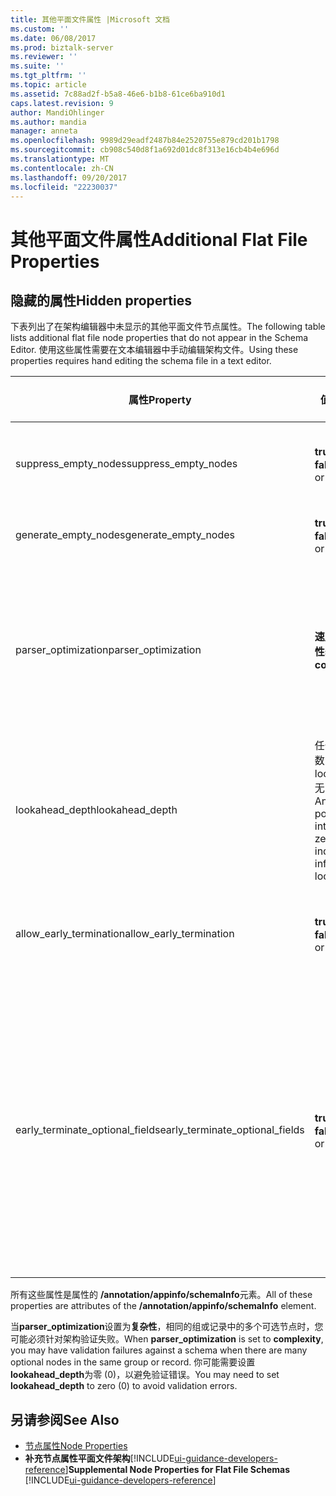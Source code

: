 ```yaml
---
title: 其他平面文件属性 |Microsoft 文档
ms.custom: ''
ms.date: 06/08/2017
ms.prod: biztalk-server
ms.reviewer: ''
ms.suite: ''
ms.tgt_pltfrm: ''
ms.topic: article
ms.assetid: 7c88ad2f-b5a8-46e6-b1b8-61ce6ba910d1
caps.latest.revision: 9
author: MandiOhlinger
ms.author: mandia
manager: anneta
ms.openlocfilehash: 9989d29eadf2487b84e2520755e879cd201b1798
ms.sourcegitcommit: cb908c540d8f1a692d01dc8f313e16cb4b4e696d
ms.translationtype: MT
ms.contentlocale: zh-CN
ms.lasthandoff: 09/20/2017
ms.locfileid: "22230037"
---
```

# <a name="additional-flat-file-properties"></a><span data-ttu-id="284e3-102">其他平面文件属性</span><span class="sxs-lookup"><span data-stu-id="284e3-102">Additional Flat File Properties</span></span>

## <a name="hidden-properties"></a><span data-ttu-id="284e3-103">隐藏的属性</span><span class="sxs-lookup"><span data-stu-id="284e3-103">Hidden properties</span></span>
<span data-ttu-id="284e3-104">下表列出了在架构编辑器中未显示的其他平面文件节点属性。</span><span class="sxs-lookup"><span data-stu-id="284e3-104">The following table lists additional flat file node properties that do not appear in the Schema Editor.</span></span> <span data-ttu-id="284e3-105">使用这些属性需要在文本编辑器中手动编辑架构文件。</span><span class="sxs-lookup"><span data-stu-id="284e3-105">Using these properties requires hand editing the schema file in a text editor.</span></span>  
  
|<span data-ttu-id="284e3-106">属性</span><span class="sxs-lookup"><span data-stu-id="284e3-106">Property</span></span>|<span data-ttu-id="284e3-107">值</span><span class="sxs-lookup"><span data-stu-id="284e3-107">Values</span></span>|<span data-ttu-id="284e3-108">默认值</span><span class="sxs-lookup"><span data-stu-id="284e3-108">Default Value</span></span>|<span data-ttu-id="284e3-109">Description</span><span class="sxs-lookup"><span data-stu-id="284e3-109">Description</span></span>|  
|--------------|------------|-------------------|-----------------|  
|<span data-ttu-id="284e3-110">suppress_empty_nodes</span><span class="sxs-lookup"><span data-stu-id="284e3-110">suppress_empty_nodes</span></span>|<span data-ttu-id="284e3-111">**true** 或 **false**</span><span class="sxs-lookup"><span data-stu-id="284e3-111">**true** or **false**</span></span>|<span data-ttu-id="284e3-112">**false**</span><span class="sxs-lookup"><span data-stu-id="284e3-112">**false**</span></span>|<span data-ttu-id="284e3-113">指示是否在解析程序生成 XML 实例数据后删除空 XML 节点。</span><span class="sxs-lookup"><span data-stu-id="284e3-113">Indicates whether or not to remove empty XML nodes after the parser generates XML instance data.</span></span>|  
|<span data-ttu-id="284e3-114">generate_empty_nodes</span><span class="sxs-lookup"><span data-stu-id="284e3-114">generate_empty_nodes</span></span>|<span data-ttu-id="284e3-115">**true** 或 **false**</span><span class="sxs-lookup"><span data-stu-id="284e3-115">**true** or **false**</span></span>|<span data-ttu-id="284e3-116">**true**</span><span class="sxs-lookup"><span data-stu-id="284e3-116">**true**</span></span>|<span data-ttu-id="284e3-117">为 XML 实例数据中的现有记录生成空节点。</span><span class="sxs-lookup"><span data-stu-id="284e3-117">Generate empty nodes for records that exist in the XML instance data.</span></span>|  
|<span data-ttu-id="284e3-118">parser_optimization</span><span class="sxs-lookup"><span data-stu-id="284e3-118">parser_optimization</span></span>|<span data-ttu-id="284e3-119">**速度**或**复杂性**</span><span class="sxs-lookup"><span data-stu-id="284e3-119">**speed** or **complexity**</span></span>|<span data-ttu-id="284e3-120">**速度**</span><span class="sxs-lookup"><span data-stu-id="284e3-120">**speed**</span></span>|<span data-ttu-id="284e3-121">针对速度进行优化可缩短解析时间，但需要处理某些数据多义性问题。</span><span class="sxs-lookup"><span data-stu-id="284e3-121">Optimizing for speed decreases the parsing time but at the cost of dealing with some ambiguities in data.</span></span> <span data-ttu-id="284e3-122">针对复杂度进行优化可处理更广泛的多义性问题，但会影响处理速度。</span><span class="sxs-lookup"><span data-stu-id="284e3-122">Optimizing for complexity handles a wider range of ambiguities but at the cost of processing speed.</span></span>|  
|<span data-ttu-id="284e3-123">lookahead_depth</span><span class="sxs-lookup"><span data-stu-id="284e3-123">lookahead_depth</span></span>|<span data-ttu-id="284e3-124">任何正整数；0 表示 lookahead 无限制。</span><span class="sxs-lookup"><span data-stu-id="284e3-124">Any positive integer; zero (0) indicates infinite lookahead.</span></span>|<span data-ttu-id="284e3-125">3</span><span class="sxs-lookup"><span data-stu-id="284e3-125">3</span></span>|<span data-ttu-id="284e3-126">在查找匹配数据时向前查找的深度。</span><span class="sxs-lookup"><span data-stu-id="284e3-126">How far to look ahead for matching data.</span></span>|  
|<span data-ttu-id="284e3-127">allow_early_termination</span><span class="sxs-lookup"><span data-stu-id="284e3-127">allow_early_termination</span></span>|<span data-ttu-id="284e3-128">**true** 或 **false**</span><span class="sxs-lookup"><span data-stu-id="284e3-128">**true** or **false**</span></span>|<span data-ttu-id="284e3-129">**false**</span><span class="sxs-lookup"><span data-stu-id="284e3-129">**false**</span></span>|<span data-ttu-id="284e3-130">指示位置的记录是否可以提前终止 (**true**) 或必须包含所有记录的字段的数据 (**false**)。</span><span class="sxs-lookup"><span data-stu-id="284e3-130">Indicates whether positional records can terminate early (**true**) or must contain data for all record fields (**false**).</span></span>|  
|<span data-ttu-id="284e3-131">early_terminate_optional_fields</span><span class="sxs-lookup"><span data-stu-id="284e3-131">early_terminate_optional_fields</span></span>|<span data-ttu-id="284e3-132">**true** 或 **false**</span><span class="sxs-lookup"><span data-stu-id="284e3-132">**true** or **false**</span></span>|<span data-ttu-id="284e3-133">**false**</span><span class="sxs-lookup"><span data-stu-id="284e3-133">**false**</span></span>|<span data-ttu-id="284e3-134">启用的可选的尾随字段提前终止 (**true**)。</span><span class="sxs-lookup"><span data-stu-id="284e3-134">Enable early termination of optional trailing fields (**true**).</span></span> <span data-ttu-id="284e3-135">如果在 BizTalk 编辑器中打开现有架构无此批注，则将默认值设置为添加到它此批注 (**false**)。</span><span class="sxs-lookup"><span data-stu-id="284e3-135">If the existing schema without this annotation is opened in the BizTalk Editor, this annotation will be added to it with the default value set to (**false**).</span></span> <span data-ttu-id="284e3-136">**注意：** early_terminate_optional_fields 批注才能起作用，如果 allow_early_termination 设置为"true"。</span><span class="sxs-lookup"><span data-stu-id="284e3-136">**Note:**  The early_terminate_optional_fields annotation only takes effect if the allow_early_termination is set to "true".</span></span>|  
  
 <span data-ttu-id="284e3-137">所有这些属性是属性的 **/annotation/appinfo/schemaInfo**元素。</span><span class="sxs-lookup"><span data-stu-id="284e3-137">All of these properties are attributes of the **/annotation/appinfo/schemaInfo** element.</span></span>  
  
 <span data-ttu-id="284e3-138">当**parser_optimization**设置为**复杂性**，相同的组或记录中的多个可选节点时，您可能必须针对架构验证失败。</span><span class="sxs-lookup"><span data-stu-id="284e3-138">When **parser_optimization** is set to **complexity**, you may have validation failures against a schema when there are many optional nodes in the same group or record.</span></span> <span data-ttu-id="284e3-139">你可能需要设置**lookahead_depth**为零 (0)，以避免验证错误。</span><span class="sxs-lookup"><span data-stu-id="284e3-139">You may need to set **lookahead_depth** to zero (0) to avoid validation errors.</span></span>  
  
## <a name="see-also"></a><span data-ttu-id="284e3-140">另请参阅</span><span class="sxs-lookup"><span data-stu-id="284e3-140">See Also</span></span>  
-  [<span data-ttu-id="284e3-141">节点属性</span><span class="sxs-lookup"><span data-stu-id="284e3-141">Node Properties</span></span>](../core/node-properties.md)   
-  <span data-ttu-id="284e3-142">**补充节点属性平面文件架构**[!INCLUDE[ui-guidance-developers-reference](../includes/ui-guidance-developers-reference.md)]</span><span class="sxs-lookup"><span data-stu-id="284e3-142">**Supplemental Node Properties for Flat File Schemas** [!INCLUDE[ui-guidance-developers-reference](../includes/ui-guidance-developers-reference.md)]</span></span>